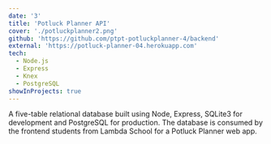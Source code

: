 ```yaml
---
date: '3'
title: 'Potluck Planner API'
cover: './potluckplanner2.png'
github: 'https://github.com/ptpt-potluckplanner-4/backend'
external: 'https://potluck-planner-04.herokuapp.com'
tech:
  - Node.js
  - Express
  - Knex
  - PostgreSQL
showInProjects: true
---
```


A five-table relational database built using Node, Express, SQLite3 for development and PostgreSQL for production. The database is consumed by the frontend students from Lambda School for a Potluck Planner web app.
